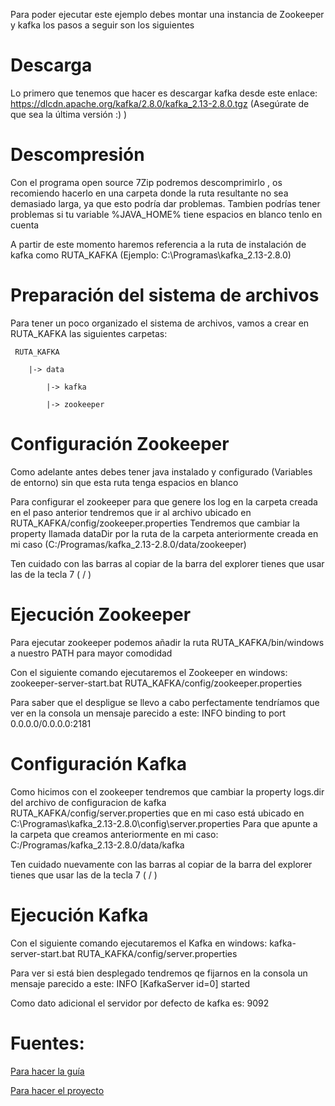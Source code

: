 Para poder ejecutar este ejemplo debes montar una instancia de Zookeeper y kafka los pasos a seguir son los siguientes

# Descarga
Lo primero que tenemos que hacer es descargar kafka desde este enlace: https://dlcdn.apache.org/kafka/2.8.0/kafka_2.13-2.8.0.tgz (Asegúrate de que sea la última versión :) )

# Descompresión
Con el programa open source 7Zip podremos descomprimirlo , os recomiendo hacerlo en una carpeta donde la ruta resultante no sea demasiado larga, ya que esto podría dar problemas. Tambien podrías tener problemas si tu variable %JAVA_HOME% tiene espacios en blanco tenlo en cuenta

A partir de este momento haremos referencia a la ruta de instalación de kafka como RUTA_KAFKA (Ejemplo: C:\Programas\kafka_2.13-2.8.0)

# Preparación del sistema de archivos
Para tener un poco organizado el sistema de archivos, vamos a crear en RUTA_KAFKA las siguientes carpetas:

	 RUTA_KAFKA

		|-> data
	
			|-> kafka
		
			|-> zookeeper

# Configuración Zookeeper
Como adelante antes debes tener java instalado y configurado (Variables de entorno) sin que esta ruta tenga espacios en blanco

Para configurar el zookeeper para que genere los log en la carpeta creada en el paso anterior tendremos que ir al archivo ubicado en RUTA_KAFKA/config/zookeeper.properties
Tendremos que cambiar la property llamada dataDir por la ruta de la carpeta anteriormente creada en mi caso (C:/Programas/kafka_2.13-2.8.0/data/zookeeper)

Ten cuidado con las barras al copiar de la barra del explorer tienes que usar las de la tecla 7 ( / )

# Ejecución Zookeeper
Para ejecutar zookeeper podemos añadir la ruta RUTA_KAFKA/bin/windows a nuestro PATH para mayor comodidad

Con el siguiente comando ejecutaremos el Zookeeper en windows: zookeeper-server-start.bat RUTA_KAFKA/config/zookeeper.properties

Para saber que el despligue se llevo a cabo perfectamente tendríamos que ver en la consola un mensaje parecido a este: INFO binding to port 0.0.0.0/0.0.0.0:2181

# Configuración Kafka
Como hicimos con el zookeeper tendremos que cambiar la property logs.dir del archivo de configuracion de kafka RUTA_KAFKA/config/server.properties que en mi caso está ubicado en C:\Programas\kafka_2.13-2.8.0\config\server.properties
Para que apunte a la carpeta que creamos anteriormente en mi caso: C:/Programas/kafka_2.13-2.8.0/data/kafka

Ten cuidado nuevamente con las barras al copiar de la barra del explorer tienes que usar las de la tecla 7 ( / )

# Ejecución Kafka
Con el siguiente comando ejecutaremos el Kafka en windows: kafka-server-start.bat RUTA_KAFKA/config/server.properties

Para ver si está bien desplegado tendremos qe fijarnos en la consola un mensaje parecido a este: INFO [KafkaServer id=0] started

Como dato adicional el servidor por defecto de kafka es: 9092

# Fuentes:

[Para hacer la guía](https://jd-bots.com/2021/08/14/start-zookeeper-and-kafka-in-windows-os/)

[Para hacer el proyecto](https://www.baeldung.com/spring-kafka)
